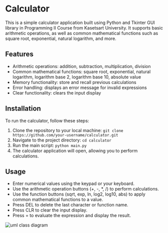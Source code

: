 # Calculator

This is a simple calculator application built using Python and Tkinter GUI library in Programming II Course from Kasetsart University. It supports basic arithmetic operations, as well as common mathematical functions such as square root, exponential, natural logarithm, and more.

## Features
- Arithmetic operations: addition, subtraction, multiplication, division
- Common mathematical functions: square root, exponential, natural logarithm, logarithm base 2, logarithm base 10, absolute value
- Memory functionality: store and recall previous calculations
- Error handling: displays an error message for invalid expressions
- Clear functionality: clears the input display

## Installation
To run the calculator, follow these steps:

1. Clone the repository to your local machine:
```git clone https://github.com/your-username/calculator.git```
2. Navigate to the project directory:
```cd calculator```
3. Run the main script:
```python main.py```
4. The calculator application will open, allowing you to perform calculations.

## Usage
- Enter numerical values using the keypad or your keyboard.
- Use the arithmetic operation buttons (+, -, *, /) to perform calculations.
- Use the function buttons (sqrt, exp, ln, log2, log10, abs) to apply common mathematical functions to a value.
- Press DEL to delete the last character or function name.
- Press CLR to clear the input display.
- Press = to evaluate the expression and display the result.

![uml class diagram](./uml.png)
